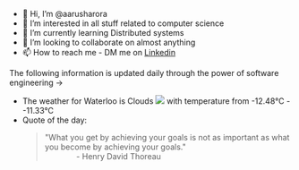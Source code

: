 - 👋 Hi, I’m @aarusharora
- 👀 I’m interested in all stuff related to computer science
- 🌱 I’m currently learning Distributed systems
- 💞️ I’m looking to collaborate on almost anything
- 📫 How to reach me - DM me on [Linkedin](https://www.linkedin.com/in/aarusharora789/)

The following information is updated daily through the power of software engineering ->
- The weather for Waterloo is Clouds ![](https://openweathermap.org/img/wn/04d.png) with temperature from -12.48℃ - -11.33℃
- Quote of the day:  
	> "What you get by achieving your goals is not as important as what you become by achieving your goals."  
	> &emsp;&emsp;&emsp;&emsp;- Henry David Thoreau
